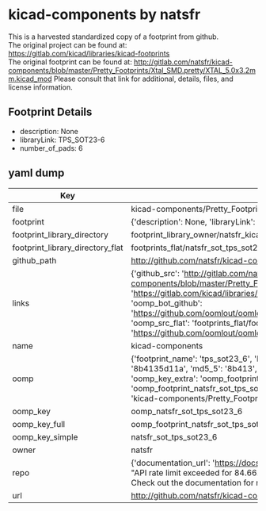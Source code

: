 # kicad-components by natsfr  
This is a harvested standardized copy of a footprint from github.  
The original project can be found at:  
https://gitlab.com/kicad/libraries/kicad-footprints  
The original footprint can be found at:
http://gitlab.com/natsfr/kicad-components/blob/master/Pretty_Footprints/Xtal_SMD.pretty/XTAL_5.0x3.2mm.kicad_mod
Please consult that link for additional, details, files, and license information.  
## Footprint Details
* description: None  
* libraryLink: TPS_SOT23-6  
* number_of_pads: 6  
## yaml dump  
| Key | Value |  
| --- | --- |  
| file | kicad-components/Pretty_Footprints/SOT.pretty/TPS_SOT23-6.kicad_mod |  
| footprint | {'description': None, 'libraryLink': 'TPS_SOT23-6', 'number_of_pads': 6} |  
| footprint_library_directory | footprint_library_owner/natsfr_kicad-components |  
| footprint_library_directory_flat | footprints_flat/natsfr_sot_tps_sot23_6/working |  
| github_path | http://github.com/natsfr/kicad-components/blob/master/Pretty_Footprints/SOT.pretty/TPS_SOT23-6.kicad_mod |  
| links | {'github_src': 'http://gitlab.com/natsfr/kicad-components/blob/master/Pretty_Footprints/Xtal_SMD.pretty/XTAL_5.0x3.2mm.kicad_mod', 'github_src_repo': 'https://gitlab.com/kicad/libraries/kicad-footprints', 'oomp_bot': 'footprints/natsfr_sot_tps_sot23_6/working', 'oomp_bot_github': 'https://github.com/oomlout/oomlout_oomp_footprint_bot/tree/main/footprints/natsfr_sot_tps_sot23_6/working', 'oomp_src_flat': 'footprints_flat/footprints_flat/natsfr_sot_tps_sot23_6/working', 'oomp_src_flat_github': 'https://github.com/oomlout/oomlout_oomp_footprint_src/tree/main/footprints_flat/natsfr_sot_tps_sot23_6/working'} |  
| name | kicad-components |  
| oomp | {'footprint_name': 'tps_sot23_6', 'library_name': 'sot', 'md5': '8b4135d11a6ab4a9020dd1c0fec5ffdb', 'md5_10': '8b4135d11a', 'md5_5': '8b413', 'md5_6': '8b4135', 'oomp_key': 'oomp_natsfr_sot_tps_sot23_6', 'oomp_key_extra': 'oomp_footprint_natsfr_sot_tps_sot23_6', 'oomp_key_full': 'oomp_footprint_natsfr_sot_tps_sot23_6_8b4135', 'oomp_key_simple': 'natsfr_sot_tps_sot23_6', 'original_filename': 'kicad-components/Pretty_Footprints/SOT.pretty/TPS_SOT23-6.kicad_mod', 'owner_name': 'natsfr'} |  
| oomp_key | oomp_natsfr_sot_tps_sot23_6 |  
| oomp_key_full | oomp_footprint_natsfr_sot_tps_sot23_6 |  
| oomp_key_simple | natsfr_sot_tps_sot23_6 |  
| owner | natsfr |  
| repo | {'documentation_url': 'https://docs.github.com/rest/overview/resources-in-the-rest-api#rate-limiting', 'message': "API rate limit exceeded for 84.66.173.59. (But here's the good news: Authenticated requests get a higher rate limit. Check out the documentation for more details.)"} |  
| url | http://github.com/natsfr/kicad-components |  

